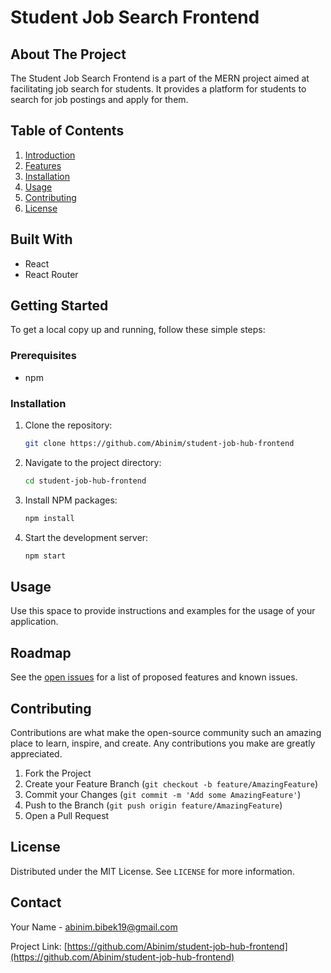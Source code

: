 # Student Job Search Frontend

## About The Project

The Student Job Search Frontend is a part of the MERN project aimed at facilitating job search for students. It provides a platform for students to search for job postings and apply for them.

## Table of Contents

1. [Introduction](#introduction)
2. [Features](#features)
3. [Installation](#installation)
4. [Usage](#usage)
5. [Contributing](#contributing)
6. [License](#license)

## Built With

- React
- React Router

## Getting Started

To get a local copy up and running, follow these simple steps:

### Prerequisites

- npm

### Installation

1. Clone the repository:
   ```sh
   git clone https://github.com/Abinim/student-job-hub-frontend
   ```
2. Navigate to the project directory:
   ```sh
   cd student-job-hub-frontend
   ```
3. Install NPM packages:
   ```sh
   npm install
   ```
4. Start the development server:
   ```sh
   npm start
   ```

## Usage

Use this space to provide instructions and examples for the usage of your application.

## Roadmap

See the [open issues](https://github.com/Abinim/student-job-hub-frontend/issues) for a list of proposed features and known issues.

## Contributing

Contributions are what make the open-source community such an amazing place to learn, inspire, and create. Any contributions you make are greatly appreciated.

1. Fork the Project
2. Create your Feature Branch (`git checkout -b feature/AmazingFeature`)
3. Commit your Changes (`git commit -m 'Add some AmazingFeature'`)
4. Push to the Branch (`git push origin feature/AmazingFeature`)
5. Open a Pull Request

## License

Distributed under the MIT License. See `LICENSE` for more information.

## Contact

Your Name - abinim.bibek19@gmail.com

Project Link: [https://github.com/Abinim/student-job-hub-frontend](https://github.com/Abinim/student-job-hub-frontend)
